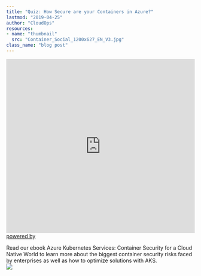 ```yaml
---
title: "Quiz: How Secure are your Containers in Azure?"
lastmod: "2019-04-25"
author: "CloudOps"
resources:
- name: "thumbnail"
  src: "Container_Social_1200x627_EN_V3.jpg"
class_name: "blog post"
---
```


<p>
<div class="smcx-widget smcx-embed smcx-show smcx-widget-dark"><div style="width: 100%; max-width: 700px; height: 465px;" class="smcx-iframe-container"><iframe width="100%" height="100%" frameborder="0" allowtransparency="true" src="https://www.surveymonkey.com/r/HYG2BSG?embedded=1"></iframe></div><div class="smcx-widget-footer smcx-embed-footer"><a class="smcx-branding" href="https://www.surveymonkey.com/?ut_source=powered_by&amp;ut_source2=new_website_collector" target="_blank"><span class="smcx-powered-by">powered by</span></a></div></div></p>
Read our ebook Azure Kubernetes Services: Container Security for a Cloud Native World to learn more about the biggest container security risks faced by enterprises as well as how to optimize solutions with AKS.


<div class="row">
    <div class="col-xl-8 offset-xl-2 col-lg-10 offset-lg-1 col-md-10 offset-md-1 col-sm-12 col-xs-12 cta-image">
      <img src="/images/blog/cta/free-ebook.jpeg">
    </div>
</div>